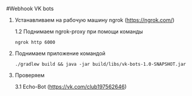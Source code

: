 #Webhook VK bots

1. Устанавливаем на рабочую машину ngrok (https://ngrok.com/)

    1.2 Поднимаем ngrok-proxy при помощи команды
    
    ```ngrok http 6000```
2. Поднимаем приложение командой 
    
    ```./gradlew build && java -jar build/libs/vk-bots-1.0-SNAPSHOT.jar```

3. Проверяем
    
    3.1 Echo-Bot (https://vk.com/club197562646)

